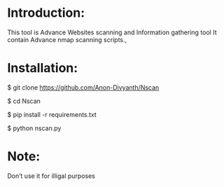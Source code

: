 # Introduction:
This tool is Advance Websites scanning and 
Information gathering tool 
It contain Advance nmap scanning scripts.,

# Installation:

$ git clone https://github.com/Anon-Divyanth/Nscan

$ cd Nscan

$ pip install -r requirements.txt

$ python nscan.py

# Note:
Don’t use it for illigal purposes 
